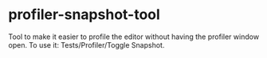 # profiler-snapshot-tool
Tool to make it easier to profile the editor without having the profiler window open. To use it: Tests/Profiler/Toggle Snapshot.
